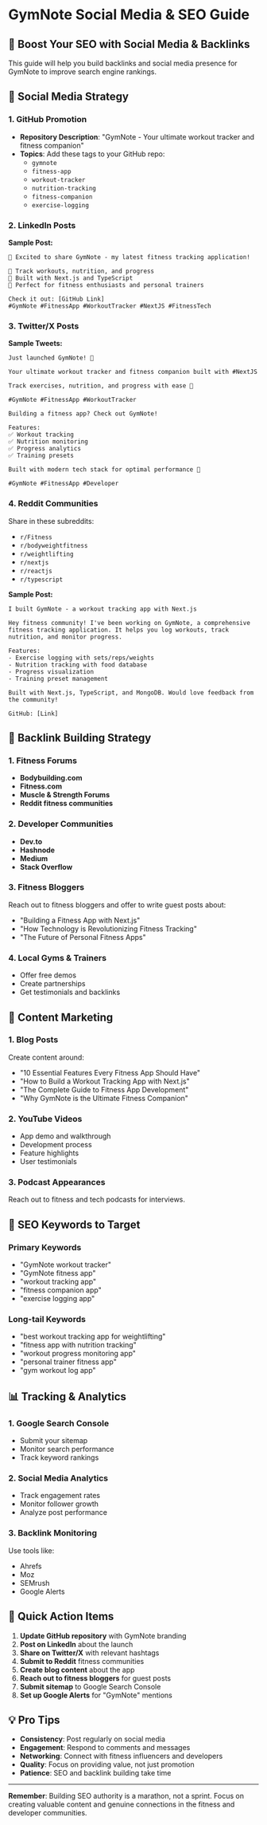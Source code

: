 # GymNote Social Media & SEO Guide

## 🚀 Boost Your SEO with Social Media & Backlinks

This guide will help you build backlinks and social media presence for GymNote to improve search engine rankings.

## 📱 Social Media Strategy

### 1. GitHub Promotion
- **Repository Description**: "GymNote - Your ultimate workout tracker and fitness companion"
- **Topics**: Add these tags to your GitHub repo:
  - `gymnote`
  - `fitness-app`
  - `workout-tracker`
  - `nutrition-tracking`
  - `fitness-companion`
  - `exercise-logging`

### 2. LinkedIn Posts
**Sample Post:**
```
🚀 Excited to share GymNote - my latest fitness tracking application!

💪 Track workouts, nutrition, and progress
📱 Built with Next.js and TypeScript
🎯 Perfect for fitness enthusiasts and personal trainers

Check it out: [GitHub Link]
#GymNote #FitnessApp #WorkoutTracker #NextJS #FitnessTech
```

### 3. Twitter/X Posts
**Sample Tweets:**
```
Just launched GymNote! 🎉

Your ultimate workout tracker and fitness companion built with #NextJS

Track exercises, nutrition, and progress with ease 💪

#GymNote #FitnessApp #WorkoutTracker
```

```
Building a fitness app? Check out GymNote! 

Features:
✅ Workout tracking
✅ Nutrition monitoring  
✅ Progress analytics
✅ Training presets

Built with modern tech stack for optimal performance 🚀

#GymNote #FitnessApp #Developer
```

### 4. Reddit Communities
Share in these subreddits:
- `r/Fitness`
- `r/bodyweightfitness`
- `r/weightlifting`
- `r/nextjs`
- `r/reactjs`
- `r/typescript`

**Sample Post:**
```
I built GymNote - a workout tracking app with Next.js

Hey fitness community! I've been working on GymNote, a comprehensive fitness tracking application. It helps you log workouts, track nutrition, and monitor progress.

Features:
- Exercise logging with sets/reps/weights
- Nutrition tracking with food database
- Progress visualization
- Training preset management

Built with Next.js, TypeScript, and MongoDB. Would love feedback from the community!

GitHub: [Link]
```

## 🔗 Backlink Building Strategy

### 1. Fitness Forums
- **Bodybuilding.com**
- **Fitness.com**
- **Muscle & Strength Forums**
- **Reddit fitness communities**

### 2. Developer Communities
- **Dev.to**
- **Hashnode**
- **Medium**
- **Stack Overflow**

### 3. Fitness Bloggers
Reach out to fitness bloggers and offer to write guest posts about:
- "Building a Fitness App with Next.js"
- "How Technology is Revolutionizing Fitness Tracking"
- "The Future of Personal Fitness Apps"

### 4. Local Gyms & Trainers
- Offer free demos
- Create partnerships
- Get testimonials and backlinks

## 📝 Content Marketing

### 1. Blog Posts
Create content around:
- "10 Essential Features Every Fitness App Should Have"
- "How to Build a Workout Tracking App with Next.js"
- "The Complete Guide to Fitness App Development"
- "Why GymNote is the Ultimate Fitness Companion"

### 2. YouTube Videos
- App demo and walkthrough
- Development process
- Feature highlights
- User testimonials

### 3. Podcast Appearances
Reach out to fitness and tech podcasts for interviews.

## 🎯 SEO Keywords to Target

### Primary Keywords
- "GymNote workout tracker"
- "GymNote fitness app"
- "workout tracking app"
- "fitness companion app"
- "exercise logging app"

### Long-tail Keywords
- "best workout tracking app for weightlifting"
- "fitness app with nutrition tracking"
- "workout progress monitoring app"
- "personal trainer fitness app"
- "gym workout log app"

## 📊 Tracking & Analytics

### 1. Google Search Console
- Submit your sitemap
- Monitor search performance
- Track keyword rankings

### 2. Social Media Analytics
- Track engagement rates
- Monitor follower growth
- Analyze post performance

### 3. Backlink Monitoring
Use tools like:
- Ahrefs
- Moz
- SEMrush
- Google Alerts

## 🚀 Quick Action Items

1. **Update GitHub repository** with GymNote branding
2. **Post on LinkedIn** about the launch
3. **Share on Twitter/X** with relevant hashtags
4. **Submit to Reddit** fitness communities
5. **Create blog content** about the app
6. **Reach out to fitness bloggers** for guest posts
7. **Submit sitemap** to Google Search Console
8. **Set up Google Alerts** for "GymNote" mentions

## 💡 Pro Tips

- **Consistency**: Post regularly on social media
- **Engagement**: Respond to comments and messages
- **Networking**: Connect with fitness influencers and developers
- **Quality**: Focus on providing value, not just promotion
- **Patience**: SEO and backlink building take time

---

**Remember**: Building SEO authority is a marathon, not a sprint. Focus on creating valuable content and genuine connections in the fitness and developer communities.
